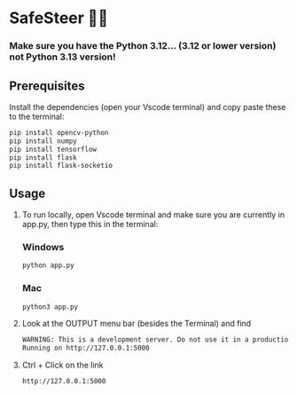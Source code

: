 # SafeSteer 👀🚗

### Make sure you have the Python 3.12... (3.12 or lower version) not Python 3.13 version!

## Prerequisites

Install the dependencies (open your Vscode terminal) and copy paste these to the terminal:

```bash
pip install opencv-python
pip install numpy
pip install tensorflow
pip install flask
pip install flask-socketio
```

## Usage
1) To run locally, open Vscode terminal and make sure you are currently in app.py, then type this in the terminal:
   ### Windows
   ```bash
   python app.py
   ```
   ### Mac
   ```bash
   python3 app.py
   ```
2) Look at the OUTPUT menu bar (besides the Terminal) and find
   ```bash
   WARNING: This is a development server. Do not use it in a production deployment. Use a production WSGI server instead.
   Running on http://127.0.0.1:5000
   ```
3) Ctrl + Click on the link
   ```bash
   http://127.0.0.1:5000
   ```
